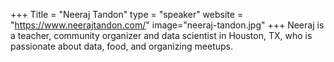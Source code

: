 +++
Title = "Neeraj Tandon"
type = "speaker"
website = "https://www.neerajtandon.com/"
image="neeraj-tandon.jpg"
+++
Neeraj is a teacher, community organizer and data scientist in Houston, TX, who is passionate about data, food, and organizing meetups.
